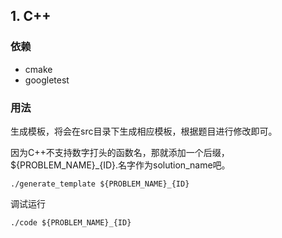 ## 1. C++

### 依赖

- cmake
- googletest

### 用法

生成模板，将会在src目录下生成相应模板，根据题目进行修改即可。

因为C++不支持数字打头的函数名，那就添加一个后缀，${PROBLEM_NAME}_{ID}.名字作为solution_name吧。

```shell
./generate_template ${PROBLEM_NAME}_{ID}
```

调试运行

```shell
./code ${PROBLEM_NAME}_{ID}
```

